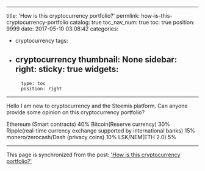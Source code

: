 
---
title: 'How is this cryptocurrency portfolio?'
permlink: how-is-this-cryptocurrency-portfolio
catalog: true
toc_nav_num: true
toc: true
position: 9999
date: 2017-05-10 03:08:42
categories:
- cryptocurrency
tags:
- cryptocurrency
thumbnail: None
sidebar:
    right:
        sticky: true
widgets:
    -
        type: toc
        position: right
---


Hello I am new to cryptocurrency and the Steemis platform. Can anyone provide some opinion on this cryptocurrency portfolio?

Ethereum (Smart contracts) 40% 
Bitcoin(Reserve currency) 30%
Ripple(real-time currency exchange supported by international banks) 15% 
monero/zerocash/Dash (privacy coins) 10%
LSK/NEM(ETH 2.0) 5%

- - -

This page is synchronized from the post: ['How is this cryptocurrency portfolio?'](https://steemit.com/@htliao/how-is-this-cryptocurrency-portfolio)
